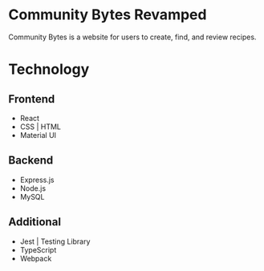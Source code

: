 # Community Bytes Revamped
Community Bytes is a website for users to create, find, and review recipes.

# Technology
## Frontend
- React
- CSS | HTML
- Material UI

## Backend
- Express.js
- Node.js
- MySQL

## Additional
- Jest | Testing Library
- TypeScript
- Webpack
